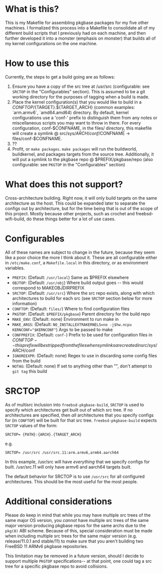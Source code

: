 # What is this?
This is my Makefile for assembling pkgbase packages for my five other machines. I formalized this process into a Makefile to consolidate all of my different build scripts that I previously had on each machine, and then further developed it into a monster (emphasis on monster) that builds all of my kernel configurations on the one machine.

# How to use this
Currently,  the steps to get a build going are as follows:

1. Ensure you have a copy of the src tree at /usr/src (configurable: see `SRCTOP` in the "Configurables" section). This is assumed to be a git working directory for the purposes of tagging when a build is made.
2. Place the kernel configuration(s) that you would like to build in a ${CONFTOP}/${TARGET}.${TARGET_ARCH} (common examples: `arm.armv6`, `amd64.amd64) directory. By default, kernel configurations use a 'conf-' prefix to distinguish them from any notes or miscellaneous scripts you may want to throw in there. For every configuration, conf-$CONFNAME, in the files/ directory, this makefile will create a symlink @ src/sys/$ARCH/conf/$CONFNAME -> files/conf-$CONFNAME.
3. ??
4. Profit, or `make packages`. `make packages` will run the buildworld, buildkernel, and packages targets from the source tree. Additionally, it will put a symlink to the pkgbase repo @ $PREFIX/pkgbase/repo (also configurable: see `PKGTOP` in the "Configurables" section)

# What does this not support?
Cross-architecture building. Right now, it will only build targets on the same architecture as the host. This could be expanded later to separate the configs out by architecture, but for the time being that is out of the scope of this project. Mostly because other projects, such as crochet and freebsd-wifi-build, do these things better for a lot of use cases.

# Configurables
All of these names are subject to change in the future, because they seem like a poor choice the more I think about it. These are all configurable either in `/etc/make.conf`, a `Makefile.local` in this directory, or as environment variables.

* `PREFIX`: (Default: `/usr/local`) Same as $PREFIX elsewhere
* `OBJTOP`: (Default: `/usr/obj`) Where build output goes -- this would correspond to MAKEOBJDIRPREFIX
* `SRCTOP`: (Default: `/usr/src`) Where the src repo exists, along with which architectures to build for each src (see `SRCTOP` section below for more information)
* `CONFTOP`: (Default: `files/`) Where to find configuration files
* `PKGTOP`: (Default: `$PREFIX/pkgbase`) Parent directory for the build repo
* `MAKE_ENV`: (Default: none) Environment to run make in
* `MAKE_ARGS`: (Default: `NO_INSTALLEXTRAKERNELS=no -j$hw.ncpu KERNCONF="$KERNCONF"`) Args to be passed to make
* `CONFPREFIX`: (Default: `conf-`) Prefix to be used for configuration files in $CONFTOP -- this prefix will be stripped from the files when symlinks are created in src/sys/$ARCH/conf
* `IGNOREEXPR`: (Default: none) Regex to use in discarding some config files from the build
* `NOTAG`: (Default: none) If set to anything other than "", don't attempt to `git tag` this build

# SRCTOP
As of multisrc inclusion into `freebsd-pkgbase-build`, `SRCTOP` is used to specify which architectures get built out of which src tree. If no architectures are specified, then *all* architectures that you specify configs for (in `CONFTOP`) will be built for that src tree. `freebsd-pkgbase-build` expects `SRCTOP` values of the form:

    SRCTOP= {PATH}:{ARCH}.{TARGET_ARCH}

e.g.

    SRCTOP= /usr/src /usr/src.11:arm.armv6,arm64.aarch64

In this example, /usr/src will have *everything* that we specify configs for built. /usr/src.11 will only have armv6 and aarch64 targets built.

The default behavior for SRCTOP is to use `/usr/src` for all configured architectures. This should be the most useful for the most people.

# Additional considerations
Please do keep in mind that while you may have multiple src trees of the same major OS version, you *cannot* have multiple src trees of the same major version producing pkgbase repos for the same archs due to the `pkg(8)` ABI scheme. Because of this, special consideration must be made when including multiple src trees for the same major version (e.g. release/11.0.1 and stable/11) to make sure that you aren't building two FreeBSD 11 ARMv6 pkgbase repositories.

This limitation may be removed in a future version, should I decide to support multiple `PKGTOP` specifications-- at that point, one could tag a src tree for a specific pkgbase repo to avoid collisions.

